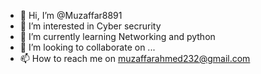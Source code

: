 - 👋 Hi, I’m @Muzaffar8891 
- 👀 I’m interested in Cyber secrurity 
- 🌱 I’m currently learning Networking and python
- 💞️ I’m looking to collaborate on ...
- 📫 How to reach me on muzaffarahmed232@gmail.com

<!---
Muzaffar8891/Muzaffar8891 is a ✨ special ✨ repository because its `README.md` (this file) appears on your GitHub profile.
You can click the Preview link to take a look at your changes.
--->
